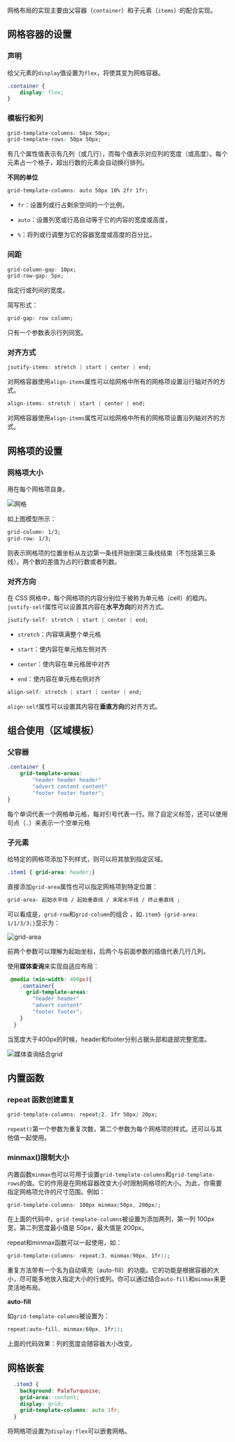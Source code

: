 网格布局的实现主要由父容器（`container`）和子元素（`items`）的配合实现。

## 网格容器的设置

### 声明

给父元素的`display`值设置为`flex`，将使其变为网格容器。

```css
.container {
    display: flex;
}
```

### 模板行和列

````css
grid-template-columns: 50px 50px;
grid-template-rows: 50px 50px;
````

有几个属性值表示有几列（或几行），而每个值表示对应列的宽度（或高度）。每个元素占一个格子，超出行数的元素会自动换行排列。

**不同的单位**

```css
grid-template-columns: auto 50px 10% 2fr 1fr;
```

- `fr`：设置列或行占剩余空间的一个比例，

- `auto`：设置列宽或行高自动等于它的内容的宽度或高度，

- `%`：将列或行调整为它的容器宽度或高度的百分比，

### 间距

```css
grid-column-gap: 10px;
grid-row-gap: 5px;
```

指定行或列间的宽度。

简写形式：

```css
grid-gap: row column;
```

只有一个参数表示行列同宽。

### 对齐方式

```css
jsutify-items: stretch | start | center | end;
```

对网格容器使用`align-items`属性可以给网格中所有的网格项设置沿行轴对齐的方式。



```css
align-items: stretch | start | center | end;
```

对网格容器使用`align-items`属性可以给网格中所有的网格项设置沿列轴对齐的方式。



## 网格项的设置

### 网格项大小

用在每个网格项自身。

![网格](images/grid-column.png)

如上图模型所示：

```css
grid-column: 1/3;
grid-row: 1/3;
```

则表示网格项的位置坐标从左边第一条线开始到第三条线结束（不包括第三条线）。两个数的差值为占的行数或者列数。

### 对齐方向

在 CSS 网格中，每个网格项的内容分别位于被称为单元格（cell）的框内。`justify-self`属性可以设置其内容在**水平方向**的对齐方式。

```css
jsutify-self: stretch | start | center | end;
```

- `stretch`：内容填满整个单元格

- `start`：使内容在单元格左侧对齐

- `center`：使内容在单元格居中对齐

- `end`：使内容在单元格右侧对齐



```css
align-self: stretch | start | center | end;
```

`align-self`属性可以设置其内容在**垂直方向**的对齐方式。

## 组合使用（区域模板）

### 父容器

```css
.container {
    grid-template-areas:
  		"header header header"
  		"advert content content"
  		"footer footer footer";
}
```

每个单词代表一个网格单元格，每对引号代表一行。除了自定义标签，还可以使用句点（`.`）来表示一个空单元格

### 子元素

给特定的网格项添加下列样式，则可以将其放到指定区域。

```css
.item1 { grid-area: header;}
```

直接添加`grid-area`属性也可以指定网格项到特定位置：

```css
grid-area: 起始水平线 / 起始垂直线 / 末尾水平线 / 终止垂直线 ;
```

可以看成是，`grid-row`和`grid-column`的组合 ，如`.item5 {grid-area: 1/1/3/3;}`显示为：

![grid-area](images/grid-area.png)

前两个参数可以理解为起始坐标，后两个与前面参数的插值代表几行几列。

使用**媒体查询**来实现自适应布局：

```css
 @media (min-width: 400px){
    .container{
      grid-template-areas:
        "header header"
        "advert content"
        "footer footer";
    }
  }
```

当宽度大于400px的时候，header和footer分别占据头部和底部完整宽度。

![媒体查询结合grid](images/media-require.png)


## 内置函数

### repeat 函数创建重复

```css
grid-template-columns: repeat(2, 1fr 50px) 20px;
```

`repeat()`第一个参数为重复次数，第二个参数为每个网格项的样式。还可以与其他值一起使用。

### minmax()限制大小

内置函数`minmax`也可以可用于设置`grid-template-columns`和`grid-template-rows`的值。它的作用是在网格容器改变大小时限制网格项的大小。为此，你需要指定网格项允许的尺寸范围。例如：

```css
grid-template-columns: 100px minmax(50px, 200px);
```

在上面的代码中，`grid-template-columns`被设置为添加两列，第一列 100px 宽，第二列宽度最小值是 50px，最大值是 200px。

repeat和minmax函数可以一起使用，如：

```css
grid-template-columns: repeat(3, minmax(90px, 1fr));
```

重复方法带有一个名为自动填充（auto-fill）的功能。它的功能是根据容器的大小，尽可能多地放入指定大小的行或列。你可以通过结合`auto-fill`和`minmax`来更灵活地布局。

**auto-fill**

如`grid-template-columns`被设置为：

```css
repeat(auto-fill, minmax(60px, 1fr));
```

上面的代码效果：列的宽度会随容器大小改变。

## 网格嵌套

```css
  .item3 {
    background: PaleTurquoise;
    grid-area: content;
    display: grid;
    grid-template-columns: auto 1fr;
  }
```

将网格项设置为`display:flex`可以嵌套网格。